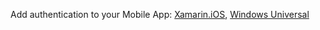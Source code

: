 Add authentication to your Mobile App: [Xamarin.iOS](xamarin-ios-get-started-users), [Windows Universal](windows-get-started-users)


[windows-get-started-users]: /en-us/documentation/articles/app-service-mobile-dotnet-backend-windows-store-dotnet-get-started-users-preview/
[xamarin-ios-get-started-users]: /en-us/documentation/articles/app-service-mobile-dotnet-backend-xamarin-ios-get-started-users-preview/